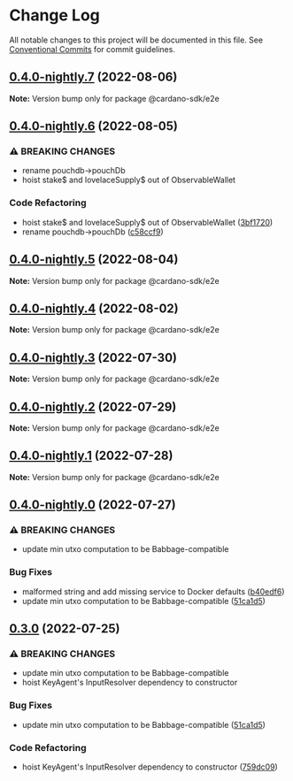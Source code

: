 # Change Log

All notable changes to this project will be documented in this file.
See [Conventional Commits](https://conventionalcommits.org) for commit guidelines.

## [0.4.0-nightly.7](https://github.com/input-output-hk/cardano-js-sdk/compare/@cardano-sdk/e2e@0.4.0-nightly.6...@cardano-sdk/e2e@0.4.0-nightly.7) (2022-08-06)

**Note:** Version bump only for package @cardano-sdk/e2e





## [0.4.0-nightly.6](https://github.com/input-output-hk/cardano-js-sdk/compare/@cardano-sdk/e2e@0.4.0-nightly.5...@cardano-sdk/e2e@0.4.0-nightly.6) (2022-08-05)


### ⚠ BREAKING CHANGES

* rename pouchdb->pouchDb
* hoist stake$ and lovelaceSupply$ out of ObservableWallet

### Code Refactoring

* hoist stake$ and lovelaceSupply$ out of ObservableWallet ([3bf1720](https://github.com/input-output-hk/cardano-js-sdk/commit/3bf17200c8bae46b02817c16e5138d3678cfa3f5))
* rename pouchdb->pouchDb ([c58ccf9](https://github.com/input-output-hk/cardano-js-sdk/commit/c58ccf9f7a8f701dce87e2f6ddc2f28c0aa68745))



## [0.4.0-nightly.5](https://github.com/input-output-hk/cardano-js-sdk/compare/@cardano-sdk/e2e@0.4.0-nightly.4...@cardano-sdk/e2e@0.4.0-nightly.5) (2022-08-04)

**Note:** Version bump only for package @cardano-sdk/e2e





## [0.4.0-nightly.4](https://github.com/input-output-hk/cardano-js-sdk/compare/@cardano-sdk/e2e@0.4.0-nightly.3...@cardano-sdk/e2e@0.4.0-nightly.4) (2022-08-02)

**Note:** Version bump only for package @cardano-sdk/e2e





## [0.4.0-nightly.3](https://github.com/input-output-hk/cardano-js-sdk/compare/@cardano-sdk/e2e@0.4.0-nightly.2...@cardano-sdk/e2e@0.4.0-nightly.3) (2022-07-30)

**Note:** Version bump only for package @cardano-sdk/e2e





## [0.4.0-nightly.2](https://github.com/input-output-hk/cardano-js-sdk/compare/@cardano-sdk/e2e@0.4.0-nightly.1...@cardano-sdk/e2e@0.4.0-nightly.2) (2022-07-29)

**Note:** Version bump only for package @cardano-sdk/e2e





## [0.4.0-nightly.1](https://github.com/input-output-hk/cardano-js-sdk/compare/@cardano-sdk/e2e@0.4.0-nightly.0...@cardano-sdk/e2e@0.4.0-nightly.1) (2022-07-28)

**Note:** Version bump only for package @cardano-sdk/e2e





## [0.4.0-nightly.0](https://github.com/input-output-hk/cardano-js-sdk/compare/@cardano-sdk/e2e@0.4.0...@cardano-sdk/e2e@0.4.0-nightly.0) (2022-07-27)


### ⚠ BREAKING CHANGES

* update min utxo computation to be Babbage-compatible

### Bug Fixes

* malformed string and add missing service to Docker defaults ([b40edf6](https://github.com/input-output-hk/cardano-js-sdk/commit/b40edf6f2aec7d654206725e38c88ab1f60d8222))
* update min utxo computation to be Babbage-compatible ([51ca1d5](https://github.com/input-output-hk/cardano-js-sdk/commit/51ca1d5716b62b47d211475aba1be4a6d5782397))



## [0.3.0](https://github.com/input-output-hk/cardano-js-sdk/compare/0.3.0...@cardano-sdk/e2e@0.3.0) (2022-07-25)


### ⚠ BREAKING CHANGES

* update min utxo computation to be Babbage-compatible
* hoist KeyAgent's InputResolver dependency to constructor

### Bug Fixes

* update min utxo computation to be Babbage-compatible ([51ca1d5](https://github.com/input-output-hk/cardano-js-sdk/commit/51ca1d5716b62b47d211475aba1be4a6d5782397))


### Code Refactoring

* hoist KeyAgent's InputResolver dependency to constructor ([759dc09](https://github.com/input-output-hk/cardano-js-sdk/commit/759dc09b427831cb193f1c0a545901abd4d50254))
